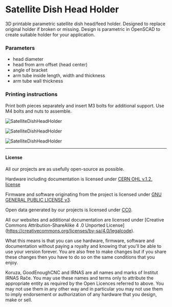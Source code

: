 Satellite Dish Head Holder
=======================

3D printable parametric satellite dish head/feed holder. Designed to replace original holder if broken or missing. Design is parametric in OpenSCAD to create suitable holder for your application.


### Parameters
 * head diameter
 * head from arm offset (head center)
 * angle of bracket
 * arm tube inside length, width and thickness
 * arm tube wall thickness

### Printing instructions
Print both pieces separately and insert M3 bolts for additional support. Use M4 bolts and nuts to assemble.

 ![SatelliteDishHeadHolder](https://raw.github.com/IRNAS/SatelliteDishHeadHolder/master/photos/SatelliteDishHeadHolder1.jpg)

 ![SatelliteDishHeadHolder](https://raw.github.com/IRNAS/SatelliteDishHeadHolder/master/photos/SatelliteDishHeadHolder2.jpg)

 ![SatelliteDishHeadHolder](https://raw.github.com/IRNAS/SatelliteDishHeadHolder/master/photos/SatelliteDishHeadHolder3.jpg)

---

#### License

All our projects are as usefully open-source as possible.

Hardware including documentation is licensed under [CERN OHL v.1.2. license](http://www.ohwr.org/licenses/cern-ohl/v1.2)

Firmware and software originating from the project is licensed under [GNU GENERAL PUBLIC LICENSE v3](http://www.gnu.org/licenses/gpl-3.0.en.html).

Open data generated by our projects is licensed under [CC0](https://creativecommons.org/publicdomain/zero/1.0/legalcode).

All our websites and additional documentation are licensed under [Creative Commons Attribution-ShareAlike 4 .0 Unported License] (https://creativecommons.org/licenses/by-sa/4.0/legalcode).

What this means is that you can use hardware, firmware, software and documentation without paying a royalty and knowing that you'll be able to use your version forever. You are also free to make changes but if you share these changes then you have to do so on the same conditions that you enjoy.

Koruza, GoodEnoughCNC and IRNAS are all names and marks of Institut IRNAS Rače. 
You may use these names and terms only to attribute the appropriate entity as required by the Open Licences referred to above. You may not use them in any other way and in particular you may not use them to imply endorsement or authorization of any hardware that you design, make or sell.
